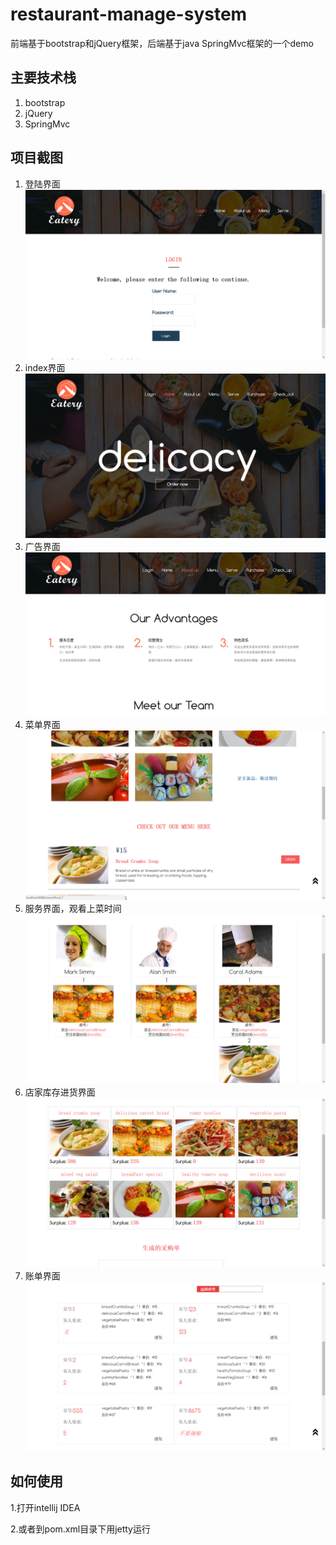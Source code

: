 # restaurant-manage-system

前端基于bootstrap和jQuery框架，后端基于java SpringMvc框架的一个demo

## 主要技术栈
1. bootstrap
2. jQuery
3. SpringMvc

## 项目截图
1. 登陆界面
![login.png](./imgs/1.png)
2. index界面
![index.png](./imgs/2.png)
3. 广告界面
![广告界面.png](./imgs/3.png)
4. 菜单界面
![menu.png](./imgs/4.png)
5. 服务界面，观看上菜时间
![serve.png](./imgs/5.png)
6. 店家库存进货界面
![进货库存.png](./imgs/6.png)
7. 账单界面
![账单.png](./imgs/7.png)
## 如何使用
1.打开intellij IDEA

2.或者到pom.xml目录下用jetty运行
